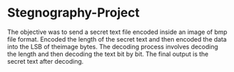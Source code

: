 # Stegnography-Project
The objective was to send a secret text file encoded inside an image of bmp file format. Encoded the length of the secret text and then encoded the data into the LSB of theimage bytes. The decoding process involves decoding the length and then decoding the text bit by bit. The final output is the secret text after decoding. 

